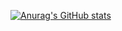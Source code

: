 [![Anurag's GitHub stats](https://github-readme-stats.vercel.app/api?username=txyugood)](https://github.com/anuraghazra/github-readme-stats)
